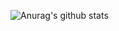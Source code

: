![Anurag's github stats](https://github-readme-stats.vercel.app/api?username=Zooxv&hide=contribs,prs)
<?php
     
